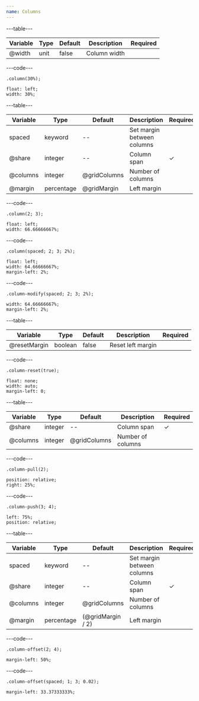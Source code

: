 ```yaml
---
name: Columns
---
```


---table---

| Variable | Type | Default | Description  | Required |
| -------- | ---- | ------- | ------------ | -------- |
| @width   | unit | false   | Column width |          |

---code---

```less
.column(30%);
```

```less
float: left;
width: 30%;
```

---table---

| Variable | Type       | Default      | Description                | Required |
| -------- | ---------- | ------------ | ---------------------------| -------- |
| spaced   | keyword    | --           | Set margin between columns |          |
| @share   | integer    | --           | Column span                | &#10003; |
| @columns | integer    | @gridColumns | Number of columns          |          |
| @margin  | percentage | @gridMargin  | Left margin                |          |

---code---

```less
.column(2; 3);
```

```less
float: left;
width: 66.66666667%;
```

---code---

```less
.column(spaced; 2; 3; 2%);
```

```less
float: left;
width: 64.66666667%;
margin-left: 2%;
```

---code---

```less
.column-modify(spaced; 2; 3; 2%);
```

```less
width: 64.66666667%;
margin-left: 2%;
```

---table---

| Variable     | Type    | Default | Description       | Required |
| ------------ | ------- | ------- | ----------------- | -------- |
| @resetMargin | boolean | false   | Reset left margin |          |

---code---

```less
.column-reset(true);
```

```less
float: none;
width: auto;
margin-left: 0;
```

---table---

| Variable | Type    | Default      | Description       | Required |
| -------- | ------- | ------------ | ----------------- | -------- |
| @share   | integer | --           | Column span       | &#10003; |
| @columns | integer | @gridColumns | Number of columns |          |

---code---

```less
.column-pull(2);
```

```less
position: relative;
right: 25%;
```

---code---

```less
.column-push(3; 4);
```

```less
left: 75%;
position: relative;
```

---table---

| Variable | Type       | Default           | Description                | Required |
| -------- | ---------- | ----------------- | -------------------------- | -------- |
| spaced   | keyword    | --                | Set margin between columns |          |
| @share   | integer    | --                | Column span                | &#10003; |
| @columns | integer    | @gridColumns      | Number of columns          |          |
| @margin  | percentage | (@gridMargin / 2) | Left margin                |          |

---code---

```less
.column-offset(2; 4);
```

```less
margin-left: 50%;
```

---code---

```less
.column-offset(spaced; 1; 3; 0.02);
```

```less
margin-left: 33.37333333%;
```